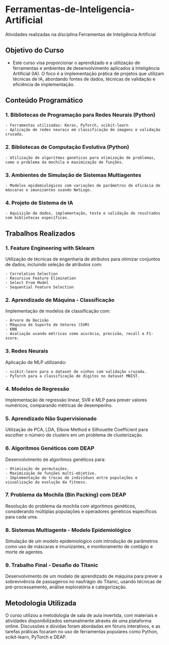 # Ferramentas-de-Inteligencia-Artificial
Atividades realizadas na disciplina Ferramentas de Inteligência Artificial

## Objetivo do Curso
 - Este curso visa proporcionar o aprendizado e a utilização de ferramentas e ambientes de desenvolvimento aplicados à Inteligência Artificial (IA). O foco é a implementação prática de projetos que utilizam técnicas de IA, abordando fontes de dados, técnicas de validação e eficiência de implementação.

## Conteúdo Programático
### 1. Bibliotecas de Programação para Redes Neurais (Python)
    - Ferramentas utilizadas: Keras, PyTorch, scikit-learn
    - Aplicação de redes neurais em classificação de imagens e validação cruzada.
     
### 2. Bibliotecas de Computação Evolutiva (Python)

    - Utilização de algoritmos genéticos para otimização de problemas, como o problema da mochila e maximização de funções.

### 3. Ambientes de Simulação de Sistemas Multiagentes

    - Modelos epidemiológicos com variações de parâmetros de eficácia de máscaras e imunizantes usando NetLogo.

### 4. Projeto de Sistema de IA

    - Aquisição de dados, implementação, teste e validação de resultados com bibliotecas específicas.

## Trabalhos Realizados

### 1. Feature Engineering with Sklearn

Utilização de técnicas de engenharia de atributos para otimizar conjuntos de dados, incluindo seleção de atributos com:

    - Correlation Selection
    - Recursive Feature Elimination
    - Select From Model
    - Sequential Feature Selection

### 2. Aprendizado de Máquina - Classificação
Implementação de modelos de classificação com:

    - Árvore de Decisão
    - Máquina de Suporte de Vetores (SVM)
    - KNN
    - Avaliação usando métricas como acurácia, precisão, recall e F1-score.

### 3. Redes Neurais
Aplicação de MLP utilizando:

    - scikit-learn para o dataset de vinhos com validação cruzada.
    - PyTorch para a classificação de dígitos no dataset MNIST.

### 4. Modelos de Regressão
Implementação de regressão linear, SVR e MLP para prever valores numéricos, comparando métricas de desempenho.

### 5. Aprendizado Não Supervisionado
Utilização de PCA, LDA, Elbow Method e Silhouette Coefficient para escolher o número de clusters em um problema de clusterização.

### 6. Algoritmos Genéticos com DEAP
Desenvolvimento de algoritmos genéticos para:

    - Otimização de permutações.
    - Maximização de funções multi-objetivo.
    - Implementação de trocas de indivíduos entre populações e visualização da evolução da fitness.

### 7. Problema da Mochila (Bin Packing) com DEAP
Resolução do problema da mochila com algoritmos genéticos, considerando múltiplas populações e operadores genéticos específicos para cada uma.

### 8. Sistemas Multiagente - Modelo Epidemiológico
Simulação de um modelo epidemiológico com introdução de parâmetros como uso de máscaras e imunizantes, e monitoramento de contágio e morte de agentes.

### 9. Trabalho Final - Desafio do Titanic
Desenvolvimento de um modelo de aprendizado de máquina para prever a sobrevivência de passageiros no naufrágio do Titanic, usando técnicas de pré-processamento, análise exploratória e categorização.

## Metodologia Utilizada
O curso utilizou a metodologia de sala de aula invertida, com materiais e atividades disponibilizados semanalmente através de uma plataforma online. Discussões e dúvidas foram abordadas em fóruns interativos, e as tarefas práticas focaram no uso de ferramentas populares como Python, scikit-learn, PyTorch e DEAP.

